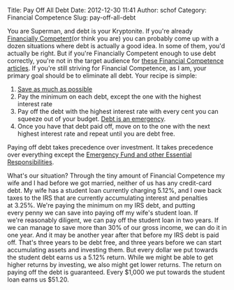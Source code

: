 Title: Pay Off All Debt
Date: 2012-12-30 11:41
Author: schof
Category: Financial Competence
Slug: pay-off-all-debt

You are Superman, and debt is your Kryptonite. If you're already
[Financially Competent](http://schof.org/2012/12/29/a-financial-roadmap/ "A Roadmap to Financial Competence")(or
think you are) you can probably come up with a dozen situations where
debt is actually a good idea. In some of them, you'd actually be right.
But if you're Financially Competent enough to use debt correctly, you're
not in the target audience for [these Financial Competence
articles](http://schof.org/category/finance/financial-competence/). If
you're still striving for Financial Competence, as I am, your primary
goal should be to eliminate all debt. Your recipe is simple:

1.  [Save as much
    as possible](http://schof.org/2012/12/30/increasing-your-saving-rate/ "Increasing Your Saving Rate")
2.  Pay the minimum on each debt, except the one with the highest
    interest rate
3.  Pay off the debt with the highest interest rate with every cent you
    can squeeze out of your budget. [Debt is an
    emergency](http://www.mrmoneymustache.com/2012/04/18/news-flash-your-debt-is-an-emergency/).
4.  Once you have that debt paid off, move on to the one with the next
    highest interest rate and repeat until you are debt free.

Paying off debt takes precedence over investment. It takes precedence
over everything except the [Emergency Fund and other Essential
Responsibilities](http://schof.org/2012/12/30/taking-care-of-essential-responsibilities/ "Taking Care of Essential Responsibilities").

What's our situation? Through the tiny amount of Financial Competence my
wife and I had before we got married, neither of us has any credit-card
debt. My wife has a student loan currently charging 5.12%, and I owe
back taxes to the IRS that are currently accumulating interest and
penalties at 3.25%. We're paying the minimum on my IRS debt, and putting
every penny we can save into paying off my wife's student loan. If
we're reasonably diligent, we can pay off the student loan in two
years. If we can manage to save more than 30% of our gross income, we
can do it in one year. And it may be another year after that before
my IRS debt is paid off. That's three years to be debt free, and
three years before we can start accumulating assets and investing
them. But every dollar we put towards the student debt earns us a
5.12% return. While we might be able to get higher returns by
investing, we also might get lower returns. The return on paying off the
debt is guaranteed. Every \$1,000 we put towards the student loan
earns us \$51.20.

